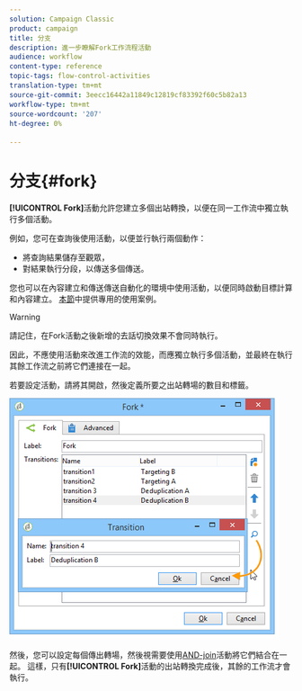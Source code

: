 ```yaml
---
solution: Campaign Classic
product: campaign
title: 分支
description: 進一步瞭解Fork工作流程活動
audience: workflow
content-type: reference
topic-tags: flow-control-activities
translation-type: tm+mt
source-git-commit: 3eecc16442a11849c12819cf83392f60c5b82a13
workflow-type: tm+mt
source-wordcount: '207'
ht-degree: 0%

---
```



# 分支{#fork}

**[!UICONTROL Fork]**&#x200B;活動允許您建立多個出站轉換，以便在同一工作流中獨立執行多個活動。

例如，您可在查詢後使用活動，以便並行執行兩個動作：

* 將查詢結果儲存至觀眾，
* 對結果執行分段，以傳送多個傳送。

您也可以在內容建立和傳送傳送自動化的環境中使用活動，以便同時啟動目標計算和內容建立。 [本節](../../delivery/using/automating-via-workflows.md#creating-the-delivery-and-its-content)中提供專用的使用案例。

>[!WARNING]
>
>請記住，在Fork活動之後新增的去話切換效果不會同時執行。
>
>因此，不應使用活動來改進工作流的效能，而應獨立執行多個活動，並最終在執行其餘工作流之前將它們連接在一起。

若要設定活動，請將其開啟，然後定義所要之出站轉場的數目和標籤。

![](assets/s_user_segmentation_fork.png)

然後，您可以設定每個傳出轉場，然後視需要使用[AND-join](../../workflow/using/and-join.md)活動將它們結合在一起。 這樣，只有&#x200B;**[!UICONTROL Fork]**&#x200B;活動的出站轉換完成後，其餘的工作流才會執行。
